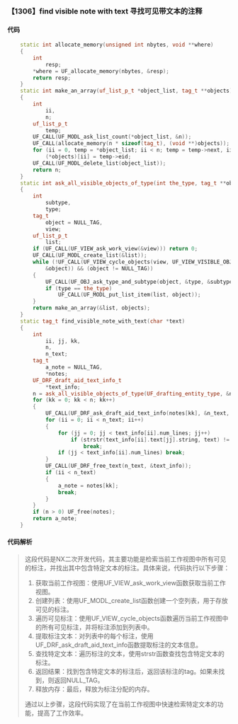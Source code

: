 ### 【1306】find visible note with text 寻找可见带文本的注释

#### 代码

```cpp
    static int allocate_memory(unsigned int nbytes, void **where)  
    {  
        int  
            resp;  
        *where = UF_allocate_memory(nbytes, &resp);  
        return resp;  
    }  
    static int make_an_array(uf_list_p_t *object_list, tag_t **objects)  
    {  
        int  
            ii,  
            n;  
        uf_list_p_t  
            temp;  
        UF_CALL(UF_MODL_ask_list_count(*object_list, &n));  
        UF_CALL(allocate_memory(n * sizeof(tag_t), (void **)objects));  
        for (ii = 0, temp = *object_list; ii < n; temp = temp->next, ii++)  
            (*objects)[ii] = temp->eid;  
        UF_CALL(UF_MODL_delete_list(object_list));  
        return n;  
    }  
    static int ask_all_visible_objects_of_type(int the_type, tag_t **objects)  
    {  
        int  
            subtype,  
            type;  
        tag_t  
            object = NULL_TAG,  
            view;  
        uf_list_p_t  
            list;  
        if (UF_CALL(UF_VIEW_ask_work_view(&view))) return 0;  
        UF_CALL(UF_MODL_create_list(&list));  
        while (!UF_CALL(UF_VIEW_cycle_objects(view, UF_VIEW_VISIBLE_OBJECTS,  
            &object)) && (object != NULL_TAG))  
        {  
            UF_CALL(UF_OBJ_ask_type_and_subtype(object, &type, &subtype));  
            if (type == the_type)  
                UF_CALL(UF_MODL_put_list_item(list, object));  
        }  
        return make_an_array(&list, objects);  
    }  
    static tag_t find_visible_note_with_text(char *text)  
    {  
        int  
            ii, jj, kk,  
            n,  
            n_text;  
        tag_t  
            a_note = NULL_TAG,  
            *notes;  
        UF_DRF_draft_aid_text_info_t  
            *text_info;  
        n = ask_all_visible_objects_of_type(UF_drafting_entity_type, &notes);  
        for (kk = 0; kk < n; kk++)  
        {  
            UF_CALL(UF_DRF_ask_draft_aid_text_info(notes[kk], &n_text, &text_info));  
            for (ii = 0; ii < n_text; ii++)  
            {  
                for (jj = 0; jj < text_info[ii].num_lines; jj++)  
                    if (strstr(text_info[ii].text[jj].string, text) != NULL)  
                        break;  
                if (jj < text_info[ii].num_lines) break;  
            }  
            UF_CALL(UF_DRF_free_text(n_text, &text_info));  
            if (ii < n_text)  
            {  
                a_note = notes[kk];  
                break;  
            }  
        }  
        if (n > 0) UF_free(notes);  
        return a_note;  
    }

```

#### 代码解析

> 这段代码是NX二次开发代码，其主要功能是检索当前工作视图中所有可见的标注，并找出其中包含特定文本的标注。具体来说，代码执行以下步骤：
>
> 1. 获取当前工作视图：使用UF_VIEW_ask_work_view函数获取当前工作视图。
> 2. 创建列表：使用UF_MODL_create_list函数创建一个空列表，用于存放可见的标注。
> 3. 遍历可见标注：使用UF_VIEW_cycle_objects函数遍历当前工作视图中的所有可见标注，并将标注添加到列表中。
> 4. 提取标注文本：对列表中的每个标注，使用UF_DRF_ask_draft_aid_text_info函数提取标注的文本信息。
> 5. 查找特定文本：遍历标注的文本，使用strstr函数查找包含特定文本的标注。
> 6. 返回结果：找到包含特定文本的标注后，返回该标注的tag。如果未找到，则返回NULL_TAG。
> 7. 释放内存：最后，释放为标注分配的内存。
>
> 通过以上步骤，这段代码实现了在当前工作视图中快速检索特定文本的功能，提高了工作效率。
>
